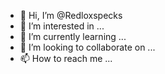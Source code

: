- 👋 Hi, I’m @Redloxspecks
- 👀 I’m interested in ...
- 🌱 I’m currently learning ...
- 💞️ I’m looking to collaborate on ...
- 📫 How to reach me ...

<!---
Redloxspecks/Redloxspecks is a ✨ special ✨ repository because its `README.md` (this file) appears on your GitHub profile.
You can click the Preview link to take a look at your changes.
--->
